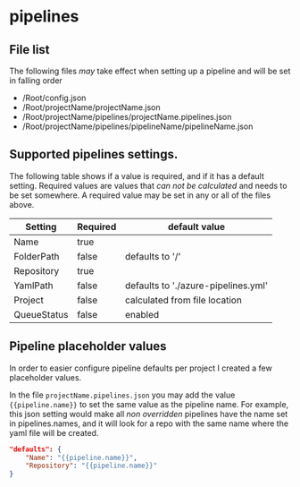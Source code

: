 # pipelines

## File list

The following files _may_ take effect when setting up a pipeline and will be set in falling order

- /Root/config.json
- /Root/projectName/projectName.json
- /Root/projectName/pipelines/projectName.pipelines.json
- /Root/projectName/pipelines/pipelineName/pipelineName.json

## Supported pipelines settings.

The following table shows if a value is required, and if it has a default setting.
Required values are values that _can not be calculated_ and needs to be set somewhere.
A required value may be set in any or all of the files above.

| Setting | Required | default value |
| --- | --- | --- |
| Name | true | |
| FolderPath | false | defaults to '/' |
| Repository | true | |
| YamlPath | false | defaults to './azure-pipelines.yml' |
| Project | false | calculated from file location |
| QueueStatus | false | enabled |

## Pipeline placeholder values

In order to easier configure pipeline defaults per project I created a few placeholder values.

In the file `projectName.pipelines.json` you may add the value `{{pipeline.name}}` to set the same value as the pipeline name. For example, this json setting would make all _non overridden_ pipelines have the name set in pipelines.names, and it will look for a repo with the same name where the yaml file will be created.

```Json
"defaults": {
    "Name": "{{pipeline.name}}",
    "Repository": "{{pipeline.name}}"
}
```
